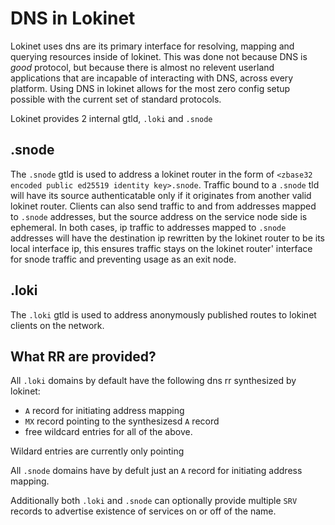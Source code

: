 # DNS in Lokinet

Lokinet uses dns are its primary interface for resolving, mapping and querying resources inside of lokinet.
This was done not because DNS is *good* protocol, but because there is almost no relevent userland applications that are incapable of interacting with DNS, across every platform.
Using DNS in lokinet allows for the most zero config setup possible with the current set of standard protocols.

Lokinet provides 2 internal gtld, `.loki` and `.snode`

## .snode

The `.snode` gtld is used to address a lokinet router in the form of `<zbase32 encoded public ed25519 identity key>.snode`.
Traffic bound to a `.snode` tld will have its source authenticatable only if it originates from another valid lokinet router.
Clients can also send traffic to and from addresses mapped to `.snode` addresses, but the source address on the service node side is ephemeral.
In both cases, ip traffic to addresses mapped to `.snode` addresses will have the destination ip rewritten by the lokinet router to be its local interface ip, this ensures traffic stays on the lokinet router' interface for snode traffic and preventing usage as an exit node.

## .loki

The `.loki` gtld is used to address anonymously published routes to lokinet clients on the network.

<!-- (todo: keyblinding info) -->

## What RR are provided?

All `.loki` domains by default have the following dns rr synthesized by lokinet:

* `A` record for initiating address mapping
* `MX` record pointing to the synthesizesd `A` record
* free wildcard entries for all of the above.

Wildard entries are currently only pointing

All `.snode` domains have by defult just an `A` record for initiating address mapping.

Additionally both `.loki` and `.snode` can optionally provide multiple `SRV` records to advertise existence of services on or off of the name.

<!-- (//todo: document and verify srv record limitations) -->
